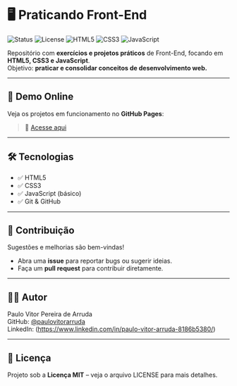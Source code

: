 # 🖥️ Praticando Front-End

![Status](https://img.shields.io/badge/status-Em%20Desenvolvimento-yellow) 
![License](https://img.shields.io/badge/licença-MIT-green) 
![HTML5](https://img.shields.io/badge/HTML5-E34F26?logo=html5&logoColor=white) 
![CSS3](https://img.shields.io/badge/CSS3-1572B6?logo=css3&logoColor=white) 
![JavaScript](https://img.shields.io/badge/JavaScript-F7DF1E?logo=javascript&logoColor=black)

Repositório com **exercícios e projetos práticos** de Front-End, focando em **HTML5, CSS3 e JavaScript**.  
Objetivo: **praticar e consolidar conceitos de desenvolvimento web.**

---

## 🚀 Demo Online
Veja os projetos em funcionamento no **GitHub Pages**:  
> 🔗 [Acesse aqui](https://paulovitorarruda.github.io/PraticandoFront-End/)

---

## 🛠️ Tecnologias
- ✅ HTML5  
- ✅ CSS3  
- ✅ JavaScript (básico)  
- ✅ Git & GitHub

---

## 🤝 Contribuição
Sugestões e melhorias são bem-vindas!  
- Abra uma **issue** para reportar bugs ou sugerir ideias.  
- Faça um **pull request** para contribuir diretamente.

---

## 👨‍💻 Autor
Paulo Vitor Pereira de Arruda  
GitHub: [@paulovitorarruda](https://github.com/paulovitorarruda)  
LinkedIn: (https://www.linkedin.com/in/paulo-vitor-arruda-8186b5380/)

---

## 📜 Licença
Projeto sob a **Licença MIT** – veja o arquivo LICENSE para mais detalhes.
